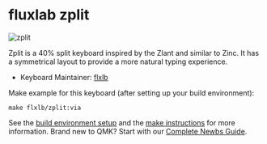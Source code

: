 # fluxlab zplit

![zplit](https://i.imgur.com/eN4aSG1.png)

Zplit is a 40% split keyboard inspired by the Zlant and similar to Zinc. It has a symmetrical layout to provide a more natural typing experience.

* Keyboard Maintainer: [flxlb](https://flxlb.ca)

Make example for this keyboard (after setting up your build environment):

    make flxlb/zplit:via

See the [build environment setup](https://docs.qmk.fm/#/getting_started_build_tools) and the [make instructions](https://docs.qmk.fm/#/getting_started_make_guide) for more information. Brand new to QMK? Start with our [Complete Newbs Guide](https://docs.qmk.fm/#/newbs).